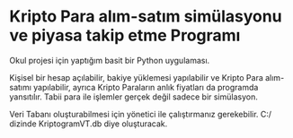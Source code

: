 # Kripto Para alım-satım simülasyonu ve piyasa takip etme Programı

Okul projesi için yaptığım basit bir Python uygulaması.

Kişisel bir hesap açılabilir, bakiye yüklemesi yapılabilir ve Kripto Para alım-satımı yapılabilir, ayrıca Kripto Paraların anlık fiyatları da programda yansıtılır. Tabii para ile işlemler gerçek değil sadece bir simülasyon.

Veri Tabanı oluşturabilmesi için yönetici ile çalıştırmanız gerekebilir. C:/ dizinde KriptogramVT.db diye oluşturacak.
